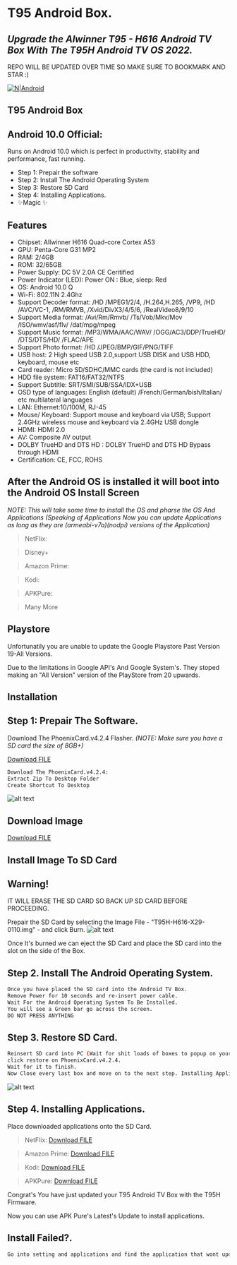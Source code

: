 ﻿# T95 Android Box.
## _Upgrade the Alwinner T95 - H616 Android TV Box With The T95H Android TV OS 2022._

REPO WILL BE UPDATED OVER TIME SO MAKE SURE TO BOOKMARK AND STAR :)

[![N|Android](https://kb.commusoft.co.uk/hc/article_attachments/115024461608/android-logo-sm.png)](https://www.android.com/intl/en_uk/)

## T95 Android Box
## Android 10.0 Official: 
Runs on Android 10.0 which is perfect in productivity, stability and performance, fast running.

- Step 1: Prepair the software
- Step 2: Install The Android Operating System
- Step 3: Restore SD Card
- Step 4: Installing Applications.
- ✨Magic ✨

## Features
-  Chipset: Allwinner H616 Quad-core Cortex A53
- GPU: Penta-Core G31 MP2
- RAM: 2/4GB
- ROM: 32/65GB
- Power Supply: DC 5V 2.0A CE Ceritified
- Power Indicator (LED): Power ON : Blue, sleep: Red
- OS: Android 10.0 Q
- Wi-Fi: 802.11N 2.4Ghz
- Support Decoder format: /HD /MPEG1/2/4, /H.264,H.265, /VP9, /HD /AVC/VC-1, /RM/RMVB, /Xvid/DivX3/4/5/6, /RealVideo8/9/10
- Support Media format: /Avi/Rm/Rmvb/ /Ts/Vob/Mkv/Mov /ISO/wmv/asf/flv/ /dat/mpg/mpeg
- Support Music format: /MP3/WMA/AAC/WAV/ /OGG/AC3/DDP/TrueHD/ /DTS/DTS/HD/ /FLAC/APE
- Support Photo format: /HD /JPEG/BMP/GIF/PNG/TIFF
- USB host: 2 High speed USB 2.0,support USB DISK and USB HDD, keyboard, mouse etc
- Card reader: Micro SD/SDHC/MMC cards (the card is not included)
- HDD file system: FAT16/FAT32/NTFS
- Support Subtitle: SRT/SMI/SUB/SSA/IDX+USB
- OSD type of languages: English (default) /French/German/bish/Italian/ etc multilateral languages
- LAN: Ethernet:10/100M, RJ-45
- Mouse/ Keyboard: Support mouse and keyboard via USB; Support 2.4GHz wireless mouse and keyboard via 2.4GHz USB dongle
- HDMI: HDMI 2.0
- AV: Composite AV output
- DOLBY TrueHD and DTS HD : DOLBY TrueHD and DTS HD Bypass through HDMI
- Certification: CE, FCC, ROHS

## After the Android OS is installed it will boot into the Android OS Install Screen
_NOTE: This will take some time to install the OS and pharse the OS And Applications_
_(Speaking of Applications Now you can update Applications as long as they are (armeabi-v7a)(nodpi) versions of the Application)_

> NetFlix:  

> Disney+

> Amazon Prime:

> Kodi:

> APKPure:

> Many More

## Playstore

Unfortunatily you are unable to update the Google Playstore Past Version 19-All Versions.

Due to the limitations in Google API's And Google System's. They stoped making an "All Version" version of the PlayStore from 20 upwards. 

## Installation



## Step 1: Prepair The Software. 
Download The PhoenixCard.v4.2.4 Flasher. 
_(NOTE: Make sure you have a SD card the size of 8GB+)_

<a id="raw-url" href="https://www.dropbox.com/s/hjkonwz1m1ab0zy/PhoenixCard.v4.2.4.zip?dl=1">Download FILE</a>
```sh
Download The PhoenixCard.v4.2.4:
Extract Zip To Desktop Folder
Create Shortcut To Desktop
```
![alt text](https://i.imgur.com/NbvXlYP.png)
## Download Image

<a id="raw-url" href="https://www.dropbox.com/s/clny9hmfshqrlm1/T95H-H616-X29-0110.img?dl=1">Download FILE</a>


## Install Image To SD Card
## Warning!
IT WILL ERASE THE SD CARD SO BACK UP SD CARD BEFORE PROCEEDING.


Prepair the SD Card by selecting the Image File - "T95H-H616-X29-0110.img"  - and click Burn.
![alt text](https://i.imgur.com/VZ9Tih5.png)

Once It's burned we can eject the SD Card and place the SD card into the slot on the side of the Box.

## Step 2. Install The Android Operating System. 

```sh
Once you have placed the SD card into the Android TV Box.
Remove Power for 10 seconds and re-insert power cable. 
Wait For the Android Operating System To Be Installed.
You will see a Green bar go across the screen.
DO NOT PRESS ANYTHING
```
## Step 3. Restore SD Card.
```sh
Reinsert SD card into PC (Wait for shit loads of boxes to popup on your computer, This is noramal.)
click restore on PhoenixCard.v4.2.4.
Wait for it to finish.
Now Close every last box and move on to the next step. Installing Applications. 
```
![alt text](https://i.imgur.com/VZ9Tih5.png)

## Step 4. Installing Applications.
Place downloaded applications onto the SD Card.
> NetFlix:
<a id="raw-url" href="https://www.dropbox.com/s/jprlsnca9wxrl97/com.netflix.mediaclient_8.50.0_build_9_50318-50318_minAPI24%28arm64-v8a%2Carmeabi-v7a%2Cx86%2Cx86_64%29%28nodpi%29_apkmirror.com.apk?dl=1">Download FILE</a>


> Amazon Prime:
> <a id="raw-url" href="https://www.dropbox.com/s/3kg7r53938ng779/com.amazon.avod.thirdpartyclient_3.0.335.11455-335011455_minAPI21%28armeabi-v7a%29%28nodpi%29_apkmirror.com.apk?dl=1">Download FILE</a>

> Kodi:
<a id="raw-url" href="https://www.dropbox.com/s/jox2r387mc4yxmo/kodi-19.4-Matrix-armeabi-v7a.apk?dl=1">Download FILE</a>

> APKPure: 
> <a id="raw-url" href="https://www.dropbox.com/s/3h0q2ybsxqkpu06/APKPure_v3.18.50_apkpure.com.apk?dl=1">Download FILE</a>


Congrat's You have just updated your T95 Android TV Box with the T95H Firmware. 

Now you can use APK Pure's Latest's Update to install applications. 

## Install Failed?.

```sh
Go into setting and applications and find the application that wont update and uninstall the old version. Now you can install  the new version of the application like Kodi for Example.
```





